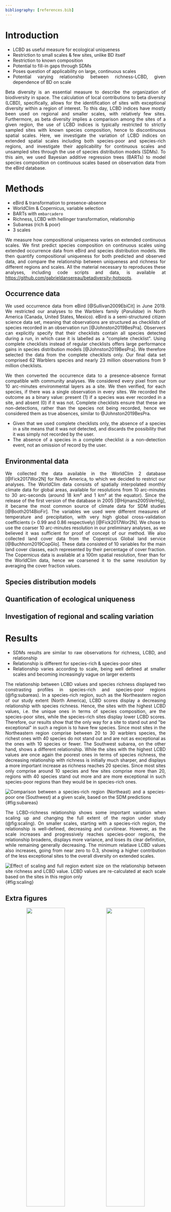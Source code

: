```yaml
---
bibliography: [references.bib]
---
```


<div style="text-align: justify">

# Introduction

- LCBD as useful measure for ecological uniqueness
- Restriction to small scales & few sites, unlike BD itself
- Restriction to known composition
- Potential to fill-in gaps through SDMs
- Poses question of applicability on large, continuous scales
- Potential varying relationship between richness-LCBD, given dependence of BD
  on scale

Beta diversity is an essential measure to describe the organization of
biodiversity in space. The calculation of local contributions to beta diversity
(LCBD), specifically, allows for the identification of sites with exceptional
diversity within a region of interest. To this day, LCBD indices have mostly
been used on regional and smaller scales, with relatively few sites.
Furthermore, as beta diversity implies a comparison among the sites of a given
region, the use of LCBD indices is typically restricted to strictly sampled
sites with known species composition, hence to discontinuous spatial scales.
Here, we investigate the variation of LCBD indices on extended spatial scales
including both species-poor and species-rich regions, and investigate their
applicability for continuous scales and unsampled sites through the use of
species distribution models (SDMs). To this aim, we used Bayesian additive
regression trees (BARTs) to model species composition on continuous scales based
on observation data from the eBird database.

# Methods
 
- eBird & transformation to presence-absence
- WorldClim & Copernicus, variable selection
- BARTs with `embarcadero`
- Richness, LCBD with hellinger transformation, relationship
- Subareas (rich & poor)
- 3 scales

We measure how compositional uniqueness varies on extended continuous scales. We
first predict species composition on continuous scales using extended occurrence
data from eBird and species distribution models. We then quantify compositional
uniqueness for both predicted and observed data, and compare the relationship
between uniqueness and richness for different regions and scales. All the
material necessary to reproduces these analyses, including code scripts and
data, is available at
https://github.com/gabrieldansereau/betadiversity-hotspots.

## Occurrence data

We used occurrence data from eBird [@Sullivan2009EbiCit] in June 2019. We
restricted our analyses to the Warblers family (_Parulidae_) in North America
(Canada, United States, Mexico). eBird is a semi-structured citizen science data
set, meaning that observations are structured as checklists of species recorded
in an observation run [@Johnston2019BesPra]. Observers can explicitly specify
that their checklists contain all species detected during a run, in which case
it is labelled as a "complete checklist". Using complete checklists instead of
regular checklists offers large performance gains in species distribution models
[@Johnston2019BesPra]. We therefore selected the data from the complete
checklists only. Our final data set comprised 62 Warblers species and nearly 23
million observations from 9 million checklists.

We then converted the occurrence data to a presence-absence format compatible
with community analyses. We considered every pixel from our 10 arc-minutes
environmental layers as a site. We then verified, for each species, if there was
a single observation in every sites. We recorded the outcome as a binary value:
present (1) if a species was ever recorded in a site, and absent (0) if it
was not. Complete checklists ensure that these are non-detections, rather than
the species not being recorded, hence we considered them as true absences, similar to @Johnston2019BesPra.
- Given that we used complete checklists only, the absence of a species in a
  site means that it was not detected, and discards the possibility that it was
  simply not recorded by the user. 
- The absence of a species in a complete checklist _is_ a non-detection event,
  not an omission of record by the user.

## Environmental data

We collected the data available in the WorldClim 2 database [@Fick2017Wor2N] for
North America, to which we decided to restrict our analyses. The WorldClim data
consists of spatially interpolated monthly climate data for global areas,
available for resolutions from 10 arc-minutes to 30 arc-seconds (around 18 km²
and 1 km² at the equator). Since the release of the first version of the
database in 2005 [@Hijmans2005VerHig], it became the most common source of
climate data for SDM studies [@Booth2014BioFir]. The variables we used were
different measures of temperature and precipitation, with very
high global cross-validation coefficients (> 0.99 and 0.86 respectively)
[@Fick2017Wor2N]. We chose to use the coarser 10 arc-minutes resolution in our
preliminary analyses, as we believed it was sufficient for proof of concept of
our method. We also collected land cover data from the Copernicus Global land
service [@Buchhorn2019CopGlo]. These data consisted of 10 variables for the main
land cover classes, each represented by their percentage of cover fraction. The
Copernicus data is available at a 100m spatial resolution, finer than for the
WorldClim data, hence we coarsened it to the same resolution by averaging the
cover fraction values.

## Species distribution models

## Quantification of ecological uniqueness

## Investigation of regional and scaling variation

# Results

- SDMs results are similar to raw observations for richness, LCBD, and
  relationship
- Relationship is different for species-rich & species-poor sites
- Relationship varies according to scale, being well defined at smaller scales
  and becoming increasingly vague on larger extents

The relationship between LCBD values and species richness displayed two
constrasting profiles in species-rich and species-poor regions (@fig:subareas).
In a species-rich region, such as the Northeastern region of our study extent
(North America), LCBD scores display a decreasing relationship with species
richness. Hence, the sites with the highest LCBD values, i.e. the unique ones in
terms of species composition, are the species-poor sites, while the species-rich
sites display lower LCBD scores. Therefore, our results show that the only way
for a site to stand out and "be exceptional" in such a region is to have few
species. Since most sites in the Northeastern region comprise between 20 to 30
warblers species, the richest ones with 40 species do not stand out and are not
as exceptional as the ones with 10 species or fewer. The Southwest subarea, on
the other hand, shows a different relationship. While the sites with the highest
LCBD values are once again the poorest ones in terms of species richness, the
decreasing relationship with richness is initially much sharper, and displays a
more important increase as richness reaches 20 species. Since most
sites only comprise around 10 species and few sites comprise more than 20, 
regions with 40 species stand out more and are more exceptional in such
species-poor regions than they would be in species-rich ones.

![Comparison between a species-rich region (Northeast) and a species-poor one (Southwest) at a given scale, based on the SDM predictions](figures/subareas-combined.png){#fig:subareas}

The LCBD-richness relationship shows some important variation when scaling up
and changing the full extent of the region under study (@fig:scaling). On
smaller scales, starting with a species-rich region, the relationship is
well-defined, decreasing and curvilinear. However, as the scale increases and
progressively reaches species-poor regions, the relationship broadens, displays
more variance, and loses its clear definition, while remaining generally
decreasing. The minimum relatiave LCBD values also increases, going from near
zero to 0.3, showing a higher contribution of the less exceptional sites to the
overall diversity on extended scales.

![Effect of scaling and full region extent size on the relationship between site richness and LCBD value. LCBD values are re-calculated at each scale based on the sites in this region only](figures/subareas-scaling.png){#fig:scaling}

## Extra figures

<p align="center">
    <img src="figures/richness-raw.png" width="49%" />
    <img src="figures/richness-bart.png" width="49%" />
</p>

Figure: Distribution of species richness in North America, defined as the number
of Warblers species per site (10 arc-minutes pixels). The raw occurrence
observations from eBird (left) and the SDM predictions from the single-species
BART models (right) were both transformed into presence-absence data per species
before calculating richness.

<p align="center">
    <img src="figures/lcbd-raw.png" width="49%" />
    <img src="figures/lcbd-bart.png" width="49%" />
</p>

Figure: Distribution of the LCBD values in North America, calculated from the
variance of the site-by-species community matrix Y and scaled to the maximum
value observed. Occurrence observations from eBird (left) and single-species SDM
predictions (right) were converted into presence-absence data per species, then
the Hellinger transformation was applied before computing the LCBD indices.

<p align="center">
    <img src="figures/relationship-raw.png" width="49%" />
    <img src="figures/relationship-bart.png" width="49%" />
</p>

Figure: Relationship between the species richness and the LCBD value of each
site based on the occurrence observations from eBird (left) and the SDM
predictions (right). LCBD values were scaled to the maximum value observed after
applying Hellinger transformation.

# Discussion

- Same results with SDMS mean they could reliably be used to fill-in for
  knowledge gaps, potentially for conservation too
- Difference between species-poor & species-rich sites: shows ways to be
  unique differ, to link with considerations beta diversity itself
- Scales difference: aggregating too many different sites possibly masks
  patterns of uniqueness?

This result higlights an important aspect regarding the LCBD measure: contrary
to previous findings, it does not simply decrease with species richness. In
fact, the relationship with richness is not constant -- it actually depends on
the general profile of the region on which it is applied, and whether or not
this region is species-poor or species-rich. A parabolic relationship was
actually expected when the measure was introduced, as both extremes should
normally stand out. An explanation for the previously observed results could be
that extremely rich sites are just much less ecologically possible. It is
unlikely that all species could be found in a single site given their different
niche preferences, while poor sites are much more feasible. These sites will
almost always contribute more to the variance, as measured by LCBD values.

# References
